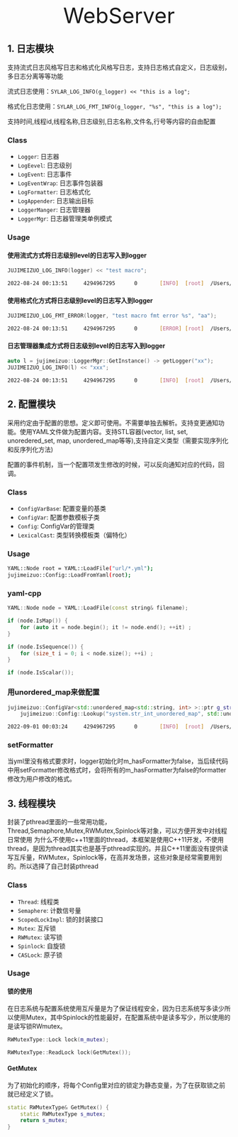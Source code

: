 <div align='center' >
	<font size='70'>WebServer</font>
</div>

## 1. 日志模块

支持流式日志风格写日志和格式化风格写日志，支持日志格式自定义，日志级别，多日志分离等等功能

流式日志使用：`SYLAR_LOG_INFO(g_logger) << "this is a log";`

格式化日志使用：`SYLAR_LOG_FMT_INFO(g_logger, "%s", "this is a log"); `

支持时间,线程id,线程名称,日志级别,日志名称,文件名,行号等内容的自由配置

### Class

- `Logger`: 日志器
- `LogEevel`: 日志级别
- `LogEvent`: 日志事件
- `LogEventWrap`: 日志事件包装器
- `LogFormatter`: 日志格式化
- `LogAppender`: 日志输出目标
- `LoggerManger`: 日志管理器
- `LoggerMgr`: 日志器管理类单例模式

### Usage

#### 使用流式方式将日志级别level的日志写入到logger

```C++
JUJIMEIZUO_LOG_INFO(logger) << "test macro";
```

```bash
2022-08-24 00:13:51     4294967295      0       [INFO]  [root]  /Users/fengzetao/Desktop/WebServer/tests/test.cc:24     test macro
```

#### 使用格式化方式将日志级别level的日志写入到logger
```C++
JUJIMEIZUO_LOG_FMT_ERROR(logger, "test macro fmt error %s", "aa");
```

```bash
2022-08-24 00:13:51     4294967295      0       [ERROR] [root]  /Users/fengzetao/Desktop/WebServer/tests/test.cc:27     test macro fmt error aa
```

#### 日志管理器集成方式将日志级别level的日志写入到logger
```C++
auto l = jujimeizuo::LoggerMgr::GetInstance() -> getLogger("xx");
JUJIMEIZUO_LOG_INFO(l) << "xxx";
```

```bash
2022-08-24 00:13:51     4294967295      0       [INFO]  [root]  /Users/fengzetao/Desktop/WebServer/tests/test.cc:30     xxx
```

## 2. 配置模块

采用约定由于配置的思想。定义即可使用。不需要单独去解析。支持变更通知功能。使用YAML文件做为配置内容。支持STL容器(vector, list, set, unoredered_set, map, unordered_map等等),支持自定义类型（需要实现序列化和反序列化方法)

配置的事件机制，当一个配置项发生修改的时候，可以反向通知对应的代码，回调。

### Class
- `ConfigVarBase`: 配置变量的基类
- `ConfigVar`: 配置参数模板子类
- `Config`: ConfigVar的管理类
- `LexicalCast`: 类型转换模板类（偏特化）

### Usage

```bash
YAML::Node root = YAML::LoadFile("url/*.yml");
jujimeizuo::Config::LoadFromYaml(root);
```

### yaml-cpp

```c++
YAML::Node node = YAML::LoadFile(const string& filename);

if (node.IsMap()) {
	for (auto it = node.begin(); it != node.end(); ++it) ;
}

if (node.IsSequence()) {
	for (size_t i = 0; i < node.size(); ++i) ;
}

if (node.IsScalar());

```

### 用unordered_map来做配置

```C++
jujimeizuo::ConfigVar<std::unordered_map<std::string, int> >::ptr g_str_int_unordered_map_value_config =
	jujimeizuo::Config::Lookup("system.str_int_unordered_map", std::unordered_map<std::string, int>{{"k", 2}}, "system str int unordered_map");
```

```bash
2022-09-01 00:03:24     4294967295      0       [INFO]  [root]  /Users/fengzetao/Desktop/WebServer/tests/test_config.cc:142     after str_int_unordered_map: {k2 - 20}
```

### setFormatter
当yml里没有格式要求时，logger初始化时m_hasFormatter为false，当后续代码中用setFormatter修改格式时，会将所有的m_hasFormatter为false的formatter修改为用户修改的格式。

## 3. 线程模块

封装了pthread里面的一些常用功能，Thread,Semaphore,Mutex,RWMutex,Spinlock等对象，可以方便开发中对线程日常使用
为什么不使用c++11里面的thread，本框架是使用C++11开发，不使用thread，是因为thread其实也是基于pthread实现的。并且C++11里面没有提供读写互斥量，RWMutex，Spinlock等，在高并发场景，这些对象是经常需要用到的。所以选择了自己封装pthread

### Class

- `Thread`: 线程类
- `Semaphere`: 计数信号量
- `ScopedLockImpl`: 锁的封装接口
- `Mutex`: 互斥锁
- `RWMutex`: 读写锁
- `Spinlock`: 自旋锁
- `CASLock`: 原子锁

### Usage

#### 锁的使用

在日志系统与配置系统使用互斥量是为了保证线程安全，因为日志系统写多读少所以使用Mutex，其中Spinlock的性能最好，在配置系统中是读多写少，所以使用的是读写锁RWmutex。

```C++
RWMutexType::Lock lock(m_mutex);
```

```C++
RWMutexType::ReadLock lock(GetMutex());
```

#### GetMutex

为了初始化的顺序，将每个Config里对应的锁定为静态变量，为了在获取锁之前就已经定义了锁。

```C++
static RWMutexType& GetMutex() {
    static RWMutexType s_mutex;
    return s_mutex;
}
```
